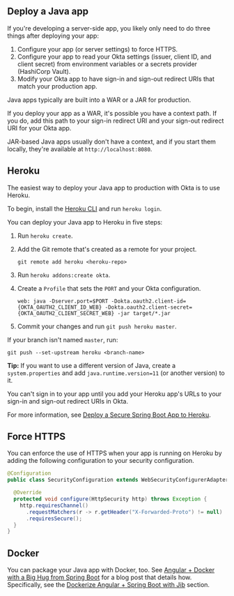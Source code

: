## Deploy a Java app

If you're developing a server-side app, you likely only need to do three things after deploying your app:

1. Configure your app (or server settings) to force HTTPS.
1. Configure your app to read your Okta settings (issuer, client ID, and client secret) from environment variables or a secrets provider (HashiCorp Vault).
1. Modify your Okta app to have sign-in and sign-out redirect URIs that match your production app.

Java apps typically are built into a WAR or a JAR for production.

If you deploy your app as a WAR, it's possible you have a context path. If you do, add this path to your sign-in redirect URI and your sign-out redirect URI for your Okta app.

JAR-based Java apps usually don't have a context, and if you start them locally, they're available at `http://localhost:8080`.

## Heroku

The easiest way to deploy your Java app to production with Okta is to use Heroku.

To begin, install the [Heroku CLI](https://devcenter.heroku.com/articles/heroku-cli) and run `heroku login`.

You can deploy your Java app to Heroku in five steps:

1. Run `heroku create`.
2. Add the Git remote that's created as a remote for your project.

   ```
   git remote add heroku <heroku-repo>
   ```

3. Run `heroku addons:create okta`.
4. Create a `Profile` that sets the `PORT` and your Okta configuration.

   ```
   web: java -Dserver.port=$PORT -Dokta.oauth2.client-id={OKTA_OAUTH2_CLIENT_ID_WEB} -Dokta.oauth2.client-secret={OKTA_OAUTH2_CLIENT_SECRET_WEB} -jar target/*.jar
   ```

5. Commit your changes and run `git push heroku master`.

If your branch isn't named `master`, run:

```
git push --set-upstream heroku <branch-name>
```

**Tip:** If you want to use a different version of Java, create a `system.properties` and add `java.runtime.version=11` (or another version) to it.

You can't sign in to your app until you add your Heroku app's URLs to your sign-in and sign-out redirect URIs in Okta.

For more information, see [Deploy a Secure Spring Boot App to Heroku](https://developer.okta.com/blog/2020/08/31/spring-boot-heroku).

## Force HTTPS

You can enforce the use of HTTPS when your app is running on Heroku by adding the following configuration to your security configuration.

```java
@Configuration
public class SecurityConfiguration extends WebSecurityConfigurerAdapter {

  @Override
  protected void configure(HttpSecurity http) throws Exception {
    http.requiresChannel()
      .requestMatchers(r -> r.getHeader("X-Forwarded-Proto") != null)
      .requiresSecure();
  }
}
```

## Docker

You can package your Java app with Docker, too. See [Angular + Docker with a Big Hug from Spring Boot](https://developer.okta.com/blog/2020/06/17/angular-docker-spring-boot) for a blog post that details how. Specifically, see the [Dockerize Angular + Spring Boot with Jib](https://developer.okta.com/blog/2020/06/17/angular-docker-spring-boot#dockerize-angular-spring-boot-with-jib) section.
